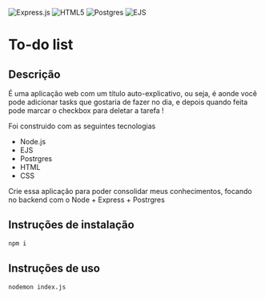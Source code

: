 ![Express.js](https://img.shields.io/badge/express.js-%23404d59.svg?style=for-the-badge&logo=express&logoColor=%2361DAFB)
![HTML5](https://img.shields.io/badge/html5-%23E34F26.svg?style=for-the-badge&logo=html5&logoColor=white)
![Postgres](https://img.shields.io/badge/postgres-%23316192.svg?style=for-the-badge&logo=postgresql&logoColor=white)
![EJS](https://img.shields.io/badge/ejs-%23B4CA65.svg?style=for-the-badge&logo=ejs&logoColor=black)

# To-do list    

## Descrição
É uma aplicação web com um título auto-explicativo, ou seja, é aonde você pode adicionar tasks que gostaria de fazer no dia, e depois quando feita
pode marcar o checkbox para deletar a tarefa !

Foi construido com as seguintes tecnologias
- Node.js
- EJS
- Postrgres
- HTML
- CSS


Crie essa aplicação para poder consolidar meus conhecimentos, focando no backend com o Node + Express + Postrgres


## Instruções de instalação 
```bash
npm i
```

## Instruções de uso
```bash
nodemon index.js
```
